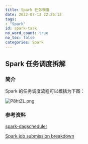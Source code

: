 ```yaml
---
title: Spark 任务调度
date: 2022-07-13 22:26:13
tags:
- "Spark"
id: spark-task
no_word_count: true
no_toc: false
categories: Spark
---
```


## Spark 任务调度拆解

### 简介

Spark 的任务调度流程可以概括为下图：

![P8htZL.png](https://s6.jpg.cm/2022/08/30/P8htZL.png)

### 参考资料

[spark-dagscheduler](https://mallikarjuna_g.gitbooks.io/spark/content/spark-dagscheduler.html)

[Spark job submission breakdown](https://hxquangnhat.com/2015/04/03/arch-spark-job-submission-breakdown/)
